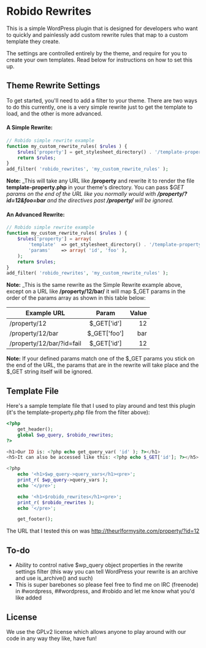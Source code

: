 Robido Rewrites
===============

This is a simple WordPress plugin that is designed for developers who want to quickly and painlessly add custom rewrite rules that map to a custom template they create.

The settings are controlled entirely by the theme, and require for you to create your own templates. Read below for instructions on how to set this up.

Theme Rewrite Settings
----------------------

To get started, you'll need to add a filter to your theme. There are two ways to do this currently, one is a very simple rewrite just to get the template to load, and the other is more advanced. 

#### A Simple Rewrite:
```php
// Robido simple rewrite example
function my_custom_rewrite_rules( $rules ) {
	$rules['property'] = get_stylesheet_directory() . '/template-property.php';
	return $rules;
}
add_filter( 'robido_rewrites', 'my_custom_rewrite_rules' );
```

**Note:** _This will take any URL like **/property** and rewrite it to render the file **template-property.php** in your theme's directory. You can pass $_GET params on the end of the URL like you normally would with **/property/?id=12&foo=bar** and the directives past **/property/** will be ignored._

#### An Advanced Rewrite:
```php
// Robido simple rewrite example
function my_custom_rewrite_rules( $rules ) {
	$rules['property'] = array(
		'template'	=> get_stylesheet_directory() . '/template-property.php',
		'params'	=> array( 'id', 'foo' ),
	);
	return $rules;
}
add_filter( 'robido_rewrites', 'my_custom_rewrite_rules' );
```

**Note:** _This is the same rewrite as the Simple Rewrite example above, except on a URL like **/property/12/bar/** it will map $_GET params in the order of the params array as shown in this table below:

| Example URL               | Param         | Value |
| ------------------------- |:-------------:| -----:|
| /property/12              | $_GET['id']   | 12    |
| /property/12/bar          | $_GET['foo']  | bar   |
| /property/12/bar/?id=fail | $_GET['id']   | 12    |

**Note:** If your defined params match one of the $_GET params you stick on the end of the URL, the params that are in the rewrite will take place and the $_GET string itself will be ignored.

Template File
-------------

Here's a sample template file that I used to play around and test this plugin (it's the template-property.php file from the filter above):

```php
<?php
	get_header();
	global $wp_query, $robido_rewrites;
?>

<h1>Our ID is: <?php echo get_query_var( 'id' ); ?></h1>
<h5>It can also be accessed like this: <?php echo $_GET['id']; ?></h5>

<?php
	echo '<h1>$wp_query->query_vars</h1><pre>';
	print_r( $wp_query->query_vars );
	echo '</pre>';

	echo '<h1>$robido_rewrites</h1><pre>';
	print_r( $robido_rewrites );
	echo '</pre>';

	get_footer();
```

The URL that I tested this on was http://theurlformysite.com/property/?id=12

To-do
----
* Ability to control native $wp_query object properties in the rewrite settings filter (this way you can tell WordPress your rewrite is an archive and use is_archive() and such)
* This is super barebones so please feel free to find me on IRC (freenode) in #wordpress, ##wordpress, and #robido and let me know what you'd like added

License
----

We use the GPLv2 license which allows anyone to play around with our code in any way they like, have fun!